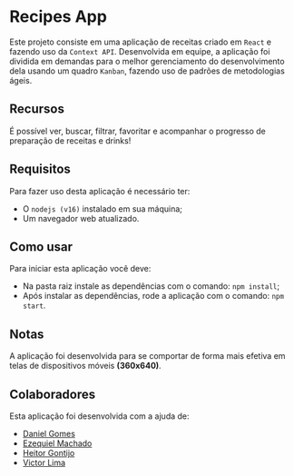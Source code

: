 # Recipes App

Este projeto consiste em uma aplicação de receitas criado em `React` e fazendo uso da `Context API`. Desenvolvida em equipe, a aplicação foi dividida em demandas para o melhor gerenciamento do desenvolvimento dela usando um quadro `Kanban`, fazendo uso de padrões de metodologias ágeis.

## Recursos

É possível ver, buscar, filtrar, favoritar e acompanhar o progresso de preparação de receitas e drinks!

## Requisitos

Para fazer uso desta aplicação é necessário ter:

- O `nodejs (v16)` instalado em sua máquina;
- Um navegador web atualizado.

## Como usar

Para iniciar esta aplicação você deve:

- Na pasta raiz instale as dependências com o comando: `npm install`;
- Após instalar as dependências, rode a aplicação com o comando: `npm start`.

## Notas

A aplicação foi desenvolvida para se comportar de forma mais efetiva em telas de dispositivos móveis **(360x640)**.

## Colaboradores

Esta aplicação foi desenvolvida com a ajuda de:

- [Daniel Gomes](https://github.com/DanielGomesTB)
- [Ezequiel Machado](https://github.com/EzequielLM)
- [Heitor Gontijo](https://github.com/heitorgontijo)
- [Victor Lima](https://github.com/victorlgarcia)
